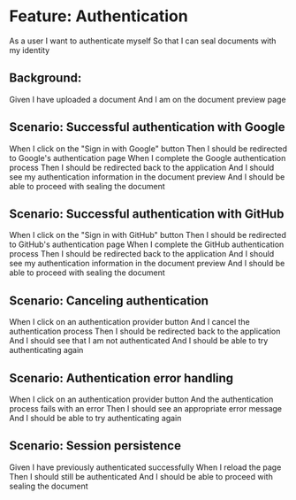 # Feature: Authentication

As a user
I want to authenticate myself
So that I can seal documents with my identity

## Background:
  Given I have uploaded a document
  And I am on the document preview page

## Scenario: Successful authentication with Google
  When I click on the "Sign in with Google" button
  Then I should be redirected to Google's authentication page
  When I complete the Google authentication process
  Then I should be redirected back to the application
  And I should see my authentication information in the document preview
  And I should be able to proceed with sealing the document

## Scenario: Successful authentication with GitHub
  When I click on the "Sign in with GitHub" button
  Then I should be redirected to GitHub's authentication page
  When I complete the GitHub authentication process
  Then I should be redirected back to the application
  And I should see my authentication information in the document preview
  And I should be able to proceed with sealing the document

## Scenario: Canceling authentication
  When I click on an authentication provider button
  And I cancel the authentication process
  Then I should be redirected back to the application
  And I should see that I am not authenticated
  And I should be able to try authenticating again

## Scenario: Authentication error handling
  When I click on an authentication provider button
  And the authentication process fails with an error
  Then I should see an appropriate error message
  And I should be able to try authenticating again

## Scenario: Session persistence
  Given I have previously authenticated successfully
  When I reload the page
  Then I should still be authenticated
  And I should be able to proceed with sealing the document
